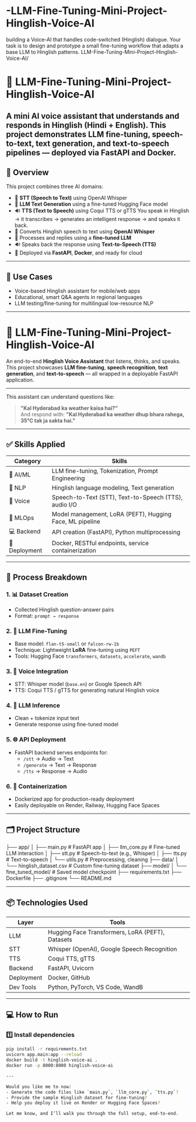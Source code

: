# -LLM-Fine-Tuning-Mini-Project-Hinglish-Voice-AI
building a Voice-AI that handles code-switched (Hinglish) dialogue. Your task is to design and prototype a small fine-tuning workflow that adapts a base LLM to Hinglish patterns.
LLM-Fine-Tuning-Mini-Project-Hinglish-Voice-AI/
# 🧠 LLM-Fine-Tuning-Mini-Project-Hinglish-Voice-AI

A mini AI voice assistant that understands and responds in **Hinglish** (Hindi + English). This project demonstrates **LLM fine-tuning**, **speech-to-text**, **text generation**, and **text-to-speech** pipelines — deployed via **FastAPI** and **Docker**.
---
## 🚀 Overview
This project combines three AI domains:
- 🎤 **STT (Speech to Text)** using OpenAI Whisper
- 🧠 **LLM Text Generation** using a fine-tuned Hugging Face model
- 🔊 **TTS (Text to Speech)** using Coqui TTS or gTTS
You speak in Hinglish → it transcribes → generates an intelligent response → and speaks it back.
- 🎤 Converts Hinglish speech to text using **OpenAI Whisper**
- 🧠 Processes and replies using a **fine-tuned LLM**
- 🔊 Speaks back the response using **Text-to-Speech (TTS)**
- 🧪 Deployed via **FastAPI**, **Docker**, and ready for cloud
---
## 🎯 Use Cases
- Voice-based Hinglish assistant for mobile/web apps  
- Educational, smart Q&A agents in regional languages  
- LLM testing/fine-tuning for multilingual low-resource NLP
---
# 🧠 LLM-Fine-Tuning-Mini-Project-Hinglish-Voice-AI

An end-to-end **Hinglish Voice Assistant** that listens, thinks, and speaks. This project showcases **LLM fine-tuning**, **speech recognition**, **text generation**, and **text-to-speech** — all wrapped in a deployable FastAPI application.

---
This assistant can understand questions like:
> **"Kal Hyderabad ka weather kaisa hai?"**  
And respond with:
> **"Kal Hyderabad ka weather dhup bhara rahega, 35°C tak ja sakta hai."**

---

## ✅ Skills Applied

| Category | Skills |
|---------|--------|
| 🧠 AI/ML | LLM fine-tuning, Tokenization, Prompt Engineering |
| 🧬 NLP | Hinglish language modeling, Text generation |
| 🎤 Voice | Speech-to-Text (STT), Text-to-Speech (TTS), audio I/O |
| 🧰 MLOps | Model management, LoRA (PEFT), Hugging Face, ML pipeline |
| 💻 Backend | API creation (FastAPI), Python multiprocessing |
| 🐳 Deployment | Docker, RESTful endpoints, service containerization |
---
## 🔄 Process Breakdown

### 1. 📊 Dataset Creation
- Collected Hinglish question-answer pairs
- Format: `prompt → response`

### 2. 🔧 LLM Fine-Tuning
- Base model: `flan-t5-small` or `falcon-rw-1b`
- Technique: Lightweight **LoRA** fine-tuning using `PEFT`
- Tools: Hugging Face `transformers`, `datasets`, `accelerate`, `wandb`

### 3. 🎤 Voice Integration
- STT: Whisper model (`base.en`) or Google Speech API
- TTS: Coqui TTS / gTTS for generating natural Hinglish voice

### 4. 🧠 LLM Inference
- Clean + tokenize input text
- Generate response using fine-tuned model

### 5. 🌐 API Deployment
- FastAPI backend serves endpoints for:
  - `/stt` → Audio → Text
  - `/generate` → Text → Response
  - `/tts` → Response → Audio

### 6. 🐳 Containerization
- Dockerized app for production-ready deployment
- Easily deployable on Render, Railway, Hugging Face Spaces

---
## 🗂️ Project Structure
├── app/
│   ├── main.py                # FastAPI app
│   ├── llm_core.py            # Fine-tuned LLM interaction
│   ├── stt.py                 # Speech-to-text (e.g., Whisper)
│   ├── tts.py                 # Text-to-speech
│   └── utils.py               # Preprocessing, cleaning
├── data/
│   └── hinglish_dataset.csv   # Custom fine-tuning dataset
├── model/
│   └── fine_tuned_model/      # Saved model checkpoint
├── requirements.txt
├── Dockerfile
├── .gitignore
└── README.md


---

## 📦 Technologies Used

| Layer | Tools |
|------|-------|
| LLM | Hugging Face Transformers, LoRA (PEFT), Datasets |
| STT | Whisper (OpenAI), Google Speech Recognition |
| TTS | Coqui TTS, gTTS |
| Backend | FastAPI, Uvicorn |
| Deployment | Docker, GitHub |
| Dev Tools | Python, PyTorch, VS Code, WandB |

---

## 💻 How to Run

### 1️⃣ Install dependencies
```bash
pip install -r requirements.txt
uvicorn app.main:app --reload
docker build -t hinglish-voice-ai .
docker run -p 8000:8000 hinglish-voice-ai

---

Would you like me to now:
- Generate the code files like `main.py`, `llm_core.py`, `tts.py`?
- Provide the sample Hinglish dataset for fine-tuning?
- Help you deploy it live on Render or Hugging Face Spaces?

Let me know, and I’ll walk you through the full setup, end-to-end.



